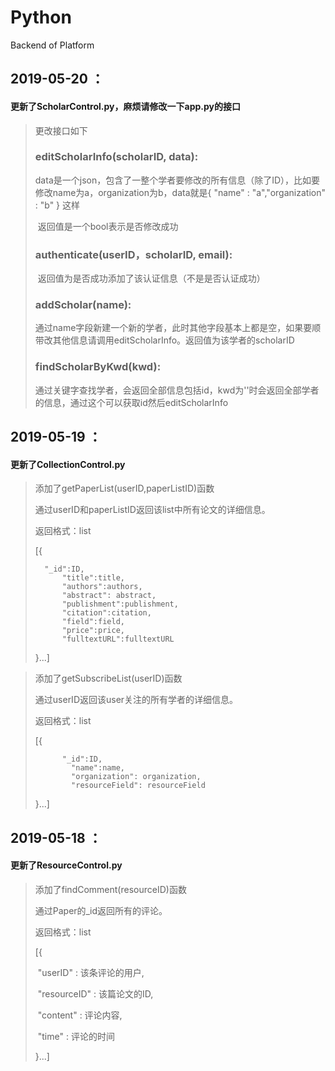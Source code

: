 # Python
Backend of Platform



## 2019-05-20 ：

#### 更新了ScholarControl.py，麻烦请修改一下app.py的接口

> 更改接口如下
>
> 
>
> ### editScholarInfo(scholarID, data):
>
> ​	data是一个json，包含了一整个学者要修改的所有信息（除了ID），比如要修改name为a，organization为b，data就是{ "name" : "a","organization" : "b" } 这样
>
> ​	返回值是一个bool表示是否修改成功
>
> ### authenticate(userID，scholarID, email):
>
> ​	返回值为是否成功添加了该认证信息（不是是否认证成功）
>
> 
>
> ### addScholar(name):
>
> ​	通过name字段新建一个新的学者，此时其他字段基本上都是空，如果要顺带改其他信息请调用editScholarInfo。返回值为该学者的scholarID
>
> 
>
> ### findScholarByKwd(kwd):
>
> ​	通过关键字查找学者，会返回全部信息包括id，kwd为''时会返回全部学者的信息，通过这个可以获取id然后editScholarInfo





## 2019-05-19 ：

#### 更新了CollectionControl.py

> 添加了getPaperList(userID,paperListID)函数
>
> 通过userID和paperListID返回该list中所有论文的详细信息。
>
> 返回格式：list
>
> [{
>
> 		"_id":ID,
> 	        "title":title,
> 	        "authors":authors,
> 	        "abstract": abstract,
> 	        "publishment":publishment,
> 	        "citation":citation,
> 	        "field":field,
> 	        "price":price,
> 	        "fulltextURL":fulltextURL
>
> }...]

> 添加了getSubscribeList(userID)函数
>
> 通过userID返回该user关注的所有学者的详细信息。
>
> 返回格式：list
>
> [{
>
> ```
> 		"_id":ID,
>         "name":name,
>         "organization": organization,
>         "resourceField": resourceField
> ```
>
> }...]





## 2019-05-18 ：

#### 更新了ResourceControl.py

>添加了findComment(resourceID)函数
>
>通过Paper的_id返回所有的评论。
>
>返回格式：list
>
>[{
>
>​	"userID" : 该条评论的用户,
>
>​	"resourceID" : 该篇论文的ID,
>
>​	"content" : 评论内容,
>
>​	"time" : 评论的时间
>
>}...]

